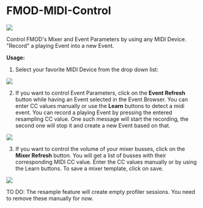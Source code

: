 # FMOD-MIDI-Control

<img src=https://i.imgur.com/1YP35BZ.gif></img>

Control FMOD's Mixer and Event Parameters by using any MIDI Device. "Record" a playing Event into a new Event. 

<b>Usage:</b>

1) Select your favorite MIDI Device from the drop down list:

<img src=https://i.imgur.com/521PVvV.png></img>

2) If you want to control Event Parameters, click on the <b>Event Refresh</b> button while having an Event selected in the Event Browser.
You can enter CC values manually or use the <b>Learn</b> buttons to detect a midi event. You can record a playing Event by pressing the entered resampling CC value.
One such message will start the recording, the second one will stop it and create a new Event based on that. 

<img src=https://i.imgur.com/bHloHwy.png></img>

3) If you want to control the volume of your mixer busses, click on the <b>Mixer Refresh</b> button. You will get a list of busses
with their corresponding MIDI CC value. Enter the CC values manually or by using the Learn buttons. To save a mixer template,
click on save.

<img src=https://i.imgur.com/bu9BMaZ.png></img>


TO DO: The resample feature will create empty profiler sessions. You need to remove these manually for now.
